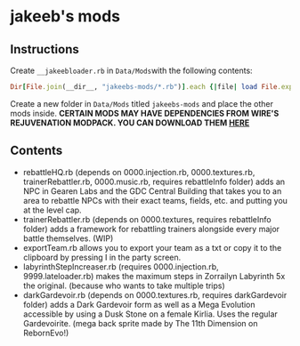# jakeeb's mods

## Instructions

Create `__jakeebloader.rb` in `Data/Mods`with the following contents:

```ruby
Dir[File.join(__dir__, "jakeebs-mods/*.rb")].each {|file| load File.expand_path(file) }
```

Create a new folder in `Data/Mods` titled `jakeebs-mods` and place the other mods inside.
**CERTAIN MODS MAY HAVE DEPENDENCIES FROM WIRE'S REJUVENATION MODPACK. YOU CAN DOWNLOAD THEM [HERE](https://github.com/yrsegal/rejuvenation-modpack)**

## Contents

- rebattleHQ.rb (depends on 0000.injection.rb, 0000.textures.rb, trainerRebattler.rb, 0000.music.rb, requires rebattleInfo folder)
  adds an NPC in Gearen Labs and the GDC Central Building that takes you to an area to rebattle NPCs with their exact teams, fields, etc. and putting you at the level cap.
- trainerRebattler.rb (depends on 0000.textures, requires rebattleInfo folder)
  adds a framework for rebattling trainers alongside every major battle themselves. (WIP)
- exportTeam.rb
  allows you to export your team as a txt or copy it to the clipboard by pressing I in the party screen.
- labyrinthStepIncreaser.rb (requires 0000.injection.rb, 9999.lateloader.rb)
  makes the maximum steps in Zorrailyn Labyrinth 5x the original. (because who wants to take multiple trips)
- darkGardevoir.rb (depends on 0000.textures.rb, requires darkGardevoir folder)
  adds a Dark Gardevoir form as well as a Mega Evolution accessible by using a Dusk Stone on a female Kirlia. Uses the regular Gardevoirite. (mega back sprite made by The 11th Dimension on RebornEvo!)
